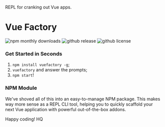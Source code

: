 REPL for cranking out Vue apps.

# Vue Factory

![npm monthly downloads](https://img.shields.io/npm/dm/vuefactory.svg)
![github release](https://img.shields.io/github/release/haseebnqureshi/vuefactory.svg)
![github license](https://img.shields.io/github/license/haseebnqureshi/vuefactory.svg)

### Get Started in Seconds
1. ```npm install vuefactory -g```;
2. ```vuefactory``` and answer the prompts;
3. ```npm start```!

### NPM Module
We've shoved all of this into an easy-to-manage NPM package. This makes way more sense as a REPL CLI tool, helping you to quickly scaffold your next Vue application with powerful out-of-the-box addons.

Happy coding!
HQ